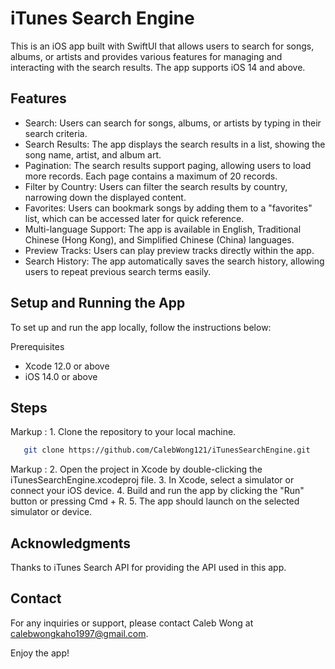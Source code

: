 # iTunes Search Engine

This is an iOS app built with SwiftUI that allows users to search for songs, albums, or artists and provides various features for managing and interacting with the search results. The app supports iOS 14 and above.

## Features

* Search: Users can search for songs, albums, or artists by typing in their search criteria.
* Search Results: The app displays the search results in a list, showing the song name, artist, and album art.
* Pagination: The search results support paging, allowing users to load more records. Each page contains a maximum of 20 records.
* Filter by Country: Users can filter the search results by country, narrowing down the displayed content.
* Favorites: Users can bookmark songs by adding them to a "favorites" list, which can be accessed later for quick reference.
* Multi-language Support: The app is available in English, Traditional Chinese (Hong Kong), and Simplified Chinese (China) languages.
* Preview Tracks: Users can play preview tracks directly within the app.
* Search History: The app automatically saves the search history, allowing users to repeat previous search terms easily.

## Setup and Running the App

To set up and run the app locally, follow the instructions below:

Prerequisites

* Xcode 12.0 or above
* iOS 14.0 or above

## Steps

 Markup : 1. Clone the repository to your local machine.
 
 ```bash
    git clone https://github.com/CalebWong121/iTunesSearchEngine.git
 ```
 Markup : 2. Open the project in Xcode by double-clicking the iTunesSearchEngine.xcodeproj file.
          3. In Xcode, select a simulator or connect your iOS device.
          4. Build and run the app by clicking the "Run" button or pressing Cmd + R.
          5. The app should launch on the selected simulator or device.
          
## Acknowledgments

Thanks to iTunes Search API for providing the API used in this app.

## Contact

For any inquiries or support, please contact Caleb Wong at calebwongkaho1997@gmail.com.

Enjoy the app!
